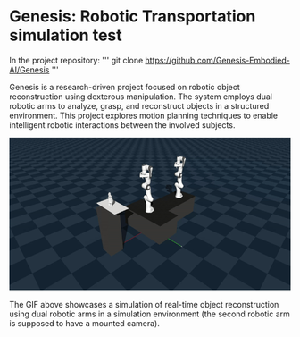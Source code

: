 # Genesis: Robotic Transportation simulation test

In the project repository:
'''
git clone https://github.com/Genesis-Embodied-AI/Genesis
'''

Genesis is a research-driven project focused on robotic object reconstruction using dexterous manipulation. The system employs dual robotic arms to analyze, grasp, and reconstruct objects in a structured environment. This project explores motion planning techniques to enable intelligent robotic interactions between the involved subjects.

![Genesis sim](genesis_rec.gif)

The GIF above showcases a simulation of real-time object reconstruction using dual robotic arms in a simulation environment (the second robotic arm is supposed to have a mounted camera).

